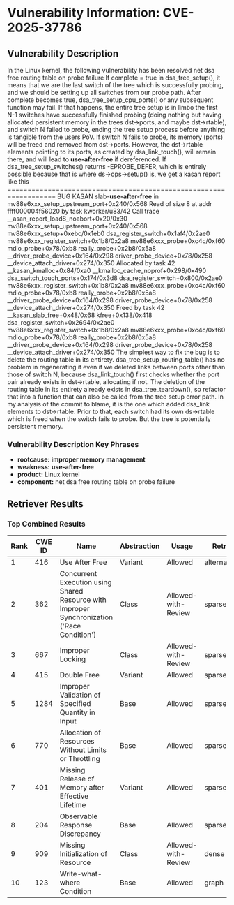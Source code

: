 # Vulnerability Information: CVE-2025-37786

## Vulnerability Description
In the Linux kernel, the following vulnerability has been resolved net dsa free routing table on probe failure If complete = true in dsa_tree_setup(), it means that we are the last switch of the tree which is successfully probing, and we should be setting up all switches from our probe path. After complete becomes true, dsa_tree_setup_cpu_ports() or any subsequent function may fail. If that happens, the entire tree setup is in limbo the first N-1 switches have successfully finished probing (doing nothing but having allocated persistent memory in the trees dst->ports, and maybe dst->rtable), and switch N failed to probe, ending the tree setup process before anything is tangible from the users PoV. If switch N fails to probe, its memory (ports) will be freed and removed from dst->ports. However, the dst->rtable elements pointing to its ports, as created by dsa_link_touch(), will remain there, and will lead to **use-after-free** if dereferenced. If dsa_tree_setup_switches() returns -EPROBE_DEFER, which is entirely possible because that is where ds->ops->setup() is, we get a kasan report like this ================================================================== BUG KASAN slab-**use-after-free** in mv88e6xxx_setup_upstream_port+0x240/0x568 Read of size 8 at addr ffff000004f56020 by task kworker/u83/42 Call trace __asan_report_load8_noabort+0x20/0x30 mv88e6xxx_setup_upstream_port+0x240/0x568 mv88e6xxx_setup+0xebc/0x1eb0 dsa_register_switch+0x1af4/0x2ae0 mv88e6xxx_register_switch+0x1b8/0x2a8 mv88e6xxx_probe+0xc4c/0xf60 mdio_probe+0x78/0xb8 really_probe+0x2b8/0x5a8 __driver_probe_device+0x164/0x298 driver_probe_device+0x78/0x258 __device_attach_driver+0x274/0x350 Allocated by task 42 __kasan_kmalloc+0x84/0xa0 __kmalloc_cache_noprof+0x298/0x490 dsa_switch_touch_ports+0x174/0x3d8 dsa_register_switch+0x800/0x2ae0 mv88e6xxx_register_switch+0x1b8/0x2a8 mv88e6xxx_probe+0xc4c/0xf60 mdio_probe+0x78/0xb8 really_probe+0x2b8/0x5a8 __driver_probe_device+0x164/0x298 driver_probe_device+0x78/0x258 __device_attach_driver+0x274/0x350 Freed by task 42 __kasan_slab_free+0x48/0x68 kfree+0x138/0x418 dsa_register_switch+0x2694/0x2ae0 mv88e6xxx_register_switch+0x1b8/0x2a8 mv88e6xxx_probe+0xc4c/0xf60 mdio_probe+0x78/0xb8 really_probe+0x2b8/0x5a8 __driver_probe_device+0x164/0x298 driver_probe_device+0x78/0x258 __device_attach_driver+0x274/0x350 The simplest way to fix the bug is to delete the routing table in its entirety. dsa_tree_setup_routing_table() has no problem in regenerating it even if we deleted links between ports other than those of switch N, because dsa_link_touch() first checks whether the port pair already exists in dst->rtable, allocating if not. The deletion of the routing table in its entirety already exists in dsa_tree_teardown(), so refactor that into a function that can also be called from the tree setup error path. In my analysis of the commit to blame, it is the one which added dsa_link elements to dst->rtable. Prior to that, each switch had its own ds->rtable which is freed when the switch fails to probe. But the tree is potentially persistent memory.

### Vulnerability Description Key Phrases
- **rootcause:** **improper memory management**
- **weakness:** **use-after-free**
- **product:** Linux kernel
- **component:** net dsa free routing table on probe failure

## Retriever Results

### Top Combined Results

| Rank | CWE ID | Name | Abstraction | Usage  | Retrievers | Individual Scores |
|------|--------|------|-------------|-------|------------|-------------------|
| 1 | 416 | Use After Free | Variant | Allowed | alternate_terms | 1.000 |
| 2 | 362 | Concurrent Execution using Shared Resource with Improper Synchronization ('Race Condition') | Class | Allowed-with-Review | sparse | 1.601 |
| 3 | 667 | Improper Locking | Class | Allowed-with-Review | sparse | 1.550 |
| 4 | 415 | Double Free | Variant | Allowed | sparse | 1.486 |
| 5 | 1284 | Improper Validation of Specified Quantity in Input | Base | Allowed | sparse | 1.447 |
| 6 | 770 | Allocation of Resources Without Limits or Throttling | Base | Allowed | sparse | 1.441 |
| 7 | 401 | Missing Release of Memory after Effective Lifetime | Variant | Allowed | sparse | 1.438 |
| 8 | 204 | Observable Response Discrepancy | Base | Allowed | sparse | 1.430 |
| 9 | 909 | Missing Initialization of Resource | Class | Allowed-with-Review | dense | 0.437 |
| 10 | 123 | Write-what-where Condition | Base | Allowed | graph | 0.002 |

